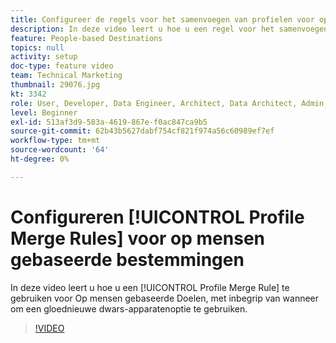 ```yaml
---
title: Configureer de regels voor het samenvoegen van profielen voor op mensen gebaseerde doelen
description: In deze video leert u hoe u een regel voor het samenvoegen van profielen instelt die moet worden gebruikt voor op mensen gebaseerde doelen, inclusief wanneer u een gloednieuwe optie voor meerdere apparaten gebruikt.
feature: People-based Destinations
topics: null
activity: setup
doc-type: feature video
team: Technical Marketing
thumbnail: 29076.jpg
kt: 3342
role: User, Developer, Data Engineer, Architect, Data Architect, Admin, Leader
level: Beginner
exl-id: 513af3d9-583a-4619-867e-f0ac847ca9b5
source-git-commit: 62b43b5627dabf754cf821f974a56c60989ef7ef
workflow-type: tm+mt
source-wordcount: '64'
ht-degree: 0%

---
```


# Configureren [!UICONTROL Profile Merge Rules] voor op mensen gebaseerde bestemmingen

In deze video leert u hoe u een [!UICONTROL Profile Merge Rule] te gebruiken voor Op mensen gebaseerde Doelen, met inbegrip van wanneer om een gloednieuwe dwars-apparatenoptie te gebruiken.

>[!VIDEO](https://video.tv.adobe.com/v/29076/?quality=12)
